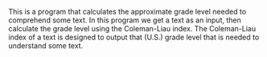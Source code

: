 This is a program that calculates the approximate grade level needed to comprehend some text. In this program we get a text as an input, then calculate the grade level using the Coleman-Liau index. The Coleman-Liau index of a text is designed to output that (U.S.) grade level that is needed to understand some text. 
